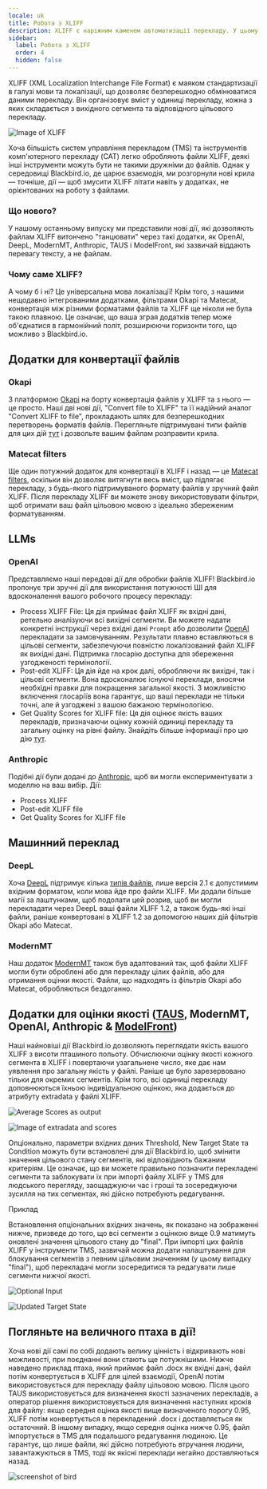 ```yaml
---
locale: uk
title: Робота з XLIFF
description: XLIFF є наріжним каменем автоматизації перекладу. У цьому посібнику ми покажемо вам деякі приклади використання XLIFF у Blackbird.io.
sidebar:
  label: Робота з XLIFF
  order: 4
  hidden: false
---
```


XLIFF (XML Localization Interchange File Format) є маяком стандартизації в галузі мови та локалізації, що дозволяє безперешкодно обмінюватися даними перекладу. Він організовує вміст у одиниці перекладу, кожна з яких складається з вихідного сегмента та відповідного цільового перекладу.

![Image of XLIFF](~/assets/guides/xliff/ImageOfXliff.png)

Хоча більшість систем управління перекладом (TMS) та інструментів комп'ютерного перекладу (CAT) легко обробляють файли XLIFF, деякі інші інструменти можуть бути не такими дружніми до файлів. Однак у середовищі Blackbird.io, де царює взаємодія, ми розгорнули нові крила — точніше, дії — щоб змусити XLIFF літати навіть у додатках, не орієнтованих на роботу з файлами.

### Що нового?

У нашому останньому випуску ми представили нові дії, які дозволяють файлам XLIFF витончено "танцювати" через такі додатки, як OpenAI, DeepL, ModernMT, Anthropic, TAUS і ModelFront, які зазвичай віддають перевагу тексту, а не файлам.

### Чому саме XLIFF?

А чому б і ні? Це універсальна мова локалізації! Крім того, з нашими нещодавно інтегрованими додатками, фільтрами Okapi та Matecat, конвертація між різними форматами файлів та XLIFF ще ніколи не була такою плавною. Це означає, що ваша зграя додатків тепер може об'єднатися в гармонійний політ, розширюючи горизонти того, що можливо з Blackbird.io.

## Додатки для конвертації файлів

### Okapi

З платформою [Okapi](../../apps/okapi/) на борту конвертація файлів у XLIFF та з нього — це просто. Наші дві нові дії, "Convert file to XLIFF" та її надійний аналог "Convert XLIFF to file", прокладають шлях для безперешкодних перетворень форматів файлів. Перегляньте підтримувані типи файлів для цих дій [тут](https://www.okapiframework.org/wiki/index.php?title=Filters) і дозвольте вашим файлам розправити крила.

### Matecat filters

Ще один потужний додаток для конвертації в XLIFF і назад — це [Matecat filters](../../apps/matecatfilters/), оскільки він дозволяє витягнути весь вміст, що підлягає перекладу, з будь-якого підтримуваного формату файлів у зручний файл XLIFF. Після перекладу XLIFF ви можете знову використовувати фільтри, щоб отримати ваш файл цільовою мовою з ідеально збереженим форматуванням.

## LLMs

### OpenAI

Представляємо наші передові дії для обробки файлів XLIFF! Blackbird.io пропонує три зручні дії для використання потужності ШІ для вдосконалення вашого робочого процесу перекладу:

- Process XLIFF File: Ця дія приймає файл XLIFF як вхідні дані, ретельно аналізуючи всі вихідні сегменти. Ви можете надати конкретні інструкції через вхідні дані `Prompt` або дозволити [OpenAI](../../apps/openai/) перекладати за замовчуванням. Результати плавно вставляються в цільові сегменти, забезпечуючи повністю локалізований файл XLIFF як вихідні дані. Підтримка глосарію доступна для збереження узгодженості термінології.
- Post-edit XLIFF: Ця дія йде на крок далі, обробляючи як вихідні, так і цільові сегменти. Вона вдосконалює існуючі переклади, вносячи необхідні правки для покращення загальної якості. З можливістю включення глосаріїв вона гарантує, що ваші переклади не тільки точні, але й узгоджені з вашою бажаною термінологією.
- Get Quality Scores for XLIFF file: Ця дія оцінює якість ваших перекладів, призначаючи оцінку кожній одиниці перекладу та загальну оцінку на рівні файлу. Знайдіть більше інформації про цю дію [тут](../../apps/openai/#xliff-operations).

### Anthropic

Подібні дії були додані до [Anthropic](../../apps/anthropic/#xliff-actions), щоб ви могли експериментувати з моделлю на ваш вибір.
Дії:

- Process XLIFF
- Post-edit XLIFF file
- Get Quality Scores for XLIFF file

## Машинний переклад

### DeepL

Хоча [DeepL](../../apps/deepl/) підтримує кілька [типів файлів](https://developers.deepl.com/docs/api-reference/document), лише версія 2.1 є допустимим вхідним форматом, коли мова йде про файли XLIFF. Ми додали більше магії за лаштунками, щоб подолати цей розрив, щоб ви могли перекладати через DeepL ваші файли XLIFF 1.2, а також будь-які інші файли, раніше конвертовані в XLIFF 1.2 за допомогою наших дій фільтрів Okapi або Matecat.

### ModernMT

Наш додаток [ModernMT](../../apps/modernmt/) також був адаптований так, щоб файли XLIFF могли бути оброблені або для перекладу цілих файлів, або для отримання оцінки якості. Файли, що надходять із фільтрів Okapi або Matecat, обробляються бездоганно.

## Додатки для оцінки якості ([TAUS](../../apps/taus/), ModernMT, OpenAI, Anthropic & [ModelFront](../../apps/modelfront/))

Наші найновіші дії Blackbird.io дозволяють переглядати якість вашого XLIFF з висоти пташиного польоту. Обчислюючи оцінку якості кожного сегмента в XLIFF і повертаючи узагальнене число, яке дає нам уявлення про загальну якість у файлі. Раніше це було зарезервовано тільки для окремих сегментів. Крім того, всі одиниці перекладу доповнюються їхньою індивідуальною оцінкою, яка додається до атрибуту extradata у файлі XLIFF.

![Average Scores as output](~/assets/guides/xliff/AverageScore.png)

![Image of extradata and scores](~/assets/guides/xliff/Imageofextradataandscores.png)

Опціонально, параметри вхідних даних Threshold, New Target State та Condition можуть бути встановлені для дії Blackbird.io, щоб змінити значення цільового стану сегментів, які відповідають бажаним критеріям. Це означає, що ви можете правильно позначити перекладені сегменти та заблокувати їх при імпорті файлу XLIFF у TMS для людського перегляду, заощаджуючи час і гроші та зосереджуючи зусилля на тих сегментах, які дійсно потребують редагування.

Приклад

Встановлення опціональних вхідних значень, як показано на зображенні нижче, призведе до того, що всі сегменти з оцінкою вище 0.9 матимуть оновлені значення цільового стану до "final". При імпорті цих файлів XLIFF у інструменти TMS, зазвичай можна додати налаштування для блокування сегментів з певним цільовим значенням (у цьому випадку "final"), щоб перекладачі могли зосередитися та редагувати лише сегменти нижчої якості.

![Optional Input](~/assets/guides/xliff/optionalinput.png)

![Updated Target State](~/assets/guides/xliff/UpdatedTargetState.png)

## Погляньте на величного птаха в дії!

Хоча нові дії самі по собі додають велику цінність і відкривають нові можливості, при поєднанні вони стають ще потужнішими. Нижче наведено приклад птаха, який приймає файл .docx як вхідні дані, файл потім конвертується в XLIFF для цілей взаємодії, OpenAI потім використовується для перекладу файлу цільовою мовою. Після цього TAUS використовується для визначення якості зазначених перекладів, а оператор рішення використовується для визначення наступних кроків для файлу: якщо середня оцінка якості вище визначеного порогу 0.95, XLIFF потім конвертується в перекладений .docx і доставляється як остаточний. В іншому випадку, якщо середня оцінка нижче 0.95, файл імпортується в TMS для подальшого редагування людиною. Це гарантує, що лише файли, які дійсно потребують втручання людини, завантажуються в TMS, тоді як якісні переклади негайно доставляються назад.

![screenshot of bird](~/assets/guides/xliff/XliffSampleBird.png)